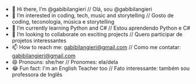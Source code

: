 - 👋 Hi there, I’m @gabibilangieri // Olá, sou @gabibilangieri
- 👀 I’m interested in coding, tech, music and storytelling // Gosto de coding, teconologia, música e storytelling
- 🌱 I’m currently learning Python and C# // Estou aprendendo Python e C#
- 💞️ I’m looking to collaborate on exciting projects // Quero participar de projetos interessantes
- 📫 How to reach me: gabibilangieri@gmail.com // Como me contatar: gabibilangieri@gmail.com
- 😄 Pronouns: she/her // Pronomes: ela/dela
- 😂 Fun fact: I'm an English Teacher too // Fato interessante: também sou professora de Inglês

<!---
gabibilangieri/gabibilangieri is a ✨ special ✨ repository because its `README.md` (this file) appears on your GitHub profile.
You can click the Preview link to take a look at your changes.
--->
